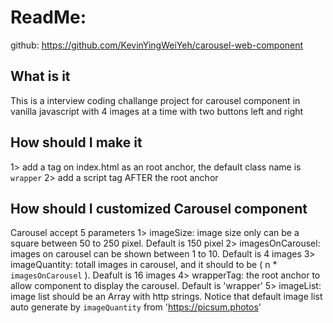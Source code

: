 # ReadMe:

github: https://github.com/KevinYingWeiYeh/carousel-web-component

## What is it

This is a interview coding challange project for carousel component in vanilla javascript with 4 images at a time with two buttons left and right

## How should I make it

1> add a tag on index.html as an root anchor, the default class name is `wrapper`
2> add a script tag AFTER the root anchor

## How should I customized Carousel component

Carousel accept 5 parameters
1> imageSize: image size only can be a square between 50 to 250 pixel. Default is 150 pixel
2> imagesOnCarousel: images on carousel can be shown between 1 to 10. Default is 4 images
3> imageQuantity: totall images in carousel, and it should to be ( n \* `imagesOnCarousel` ). Deafult is 16 images
4> wrapperTag: the root anchor to allow component to display the carousel. Default is 'wrapper'
5> imageList: image list should be an Array with http strings. Notice that default image list auto generate by `imageQuantity` from 'https://picsum.photos'
